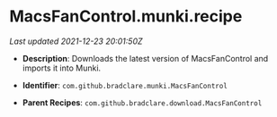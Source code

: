 # MacsFanControl.munki.recipe

_Last updated 2021-12-23 20:01:50Z_

- **Description**: Downloads the latest version of MacsFanControl and imports it into Munki.

- **Identifier**: `com.github.bradclare.munki.MacsFanControl`

- **Parent Recipes**: `com.github.bradclare.download.MacsFanControl`
